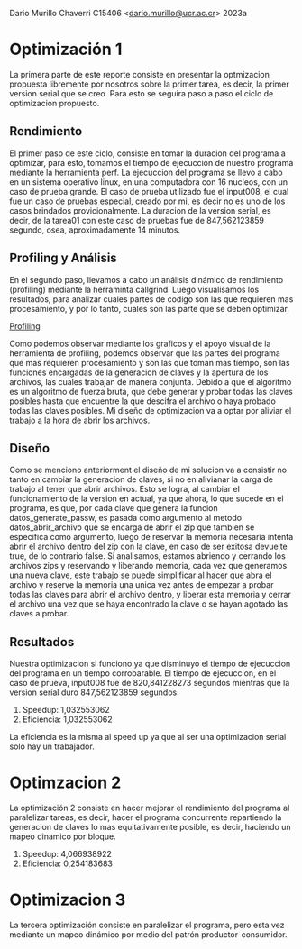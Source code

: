 Dario Murillo Chaverri C15406 <<dario.murillo@ucr.ac.cr>> 2023a

# Optimización 1

La primera parte de este reporte consiste en presentar la optmizacion propuesta libremente por nosotros sobre la primer tarea, es decir, la primer version serial que se creo. Para esto se seguira paso a paso el ciclo de optimizacion propuesto.

## Rendimiento

El primer paso de este ciclo, consiste en tomar la duracion del programa a optimizar, para esto, tomamos el tiempo de ejecuccion de nuestro programa mediante la herramienta perf. La ejecuccion del programa se llevo a cabo en un sistema operativo linux, en una computadora con 16 nucleos, con un caso de prueba grande. El caso de prueba utilizado fue el input008, el cual fue un caso de pruebas especial, creado por mi, es decir no es uno de los casos brindados provicionalmente. La duracion de la version serial, es decir, de la tarea01 con este caso de pruebas fue de 847,562123859 segundo, osea, aproximadamente 14 minutos.

## Profiling y Análisis

En el segundo paso, llevamos a cabo un análisis dinámico de rendimiento (profiling) mediante la herraminta callgrind. Luego visualisamos los resultados, para analizar cuales partes de codigo son las que requieren mas procesamiento, y por lo tanto, cuales son las parte que se deben optimizar.

[Profiling](img/callgrind_profiling.png)

Como podemos observar mediante los graficos y el apoyo visual de la herramienta de profiling, podemos observar que las partes del programa que mas requieren procesamiento y son las que toman mas tiempo, son las funciones encargadas de la generacion de claves y la apertura de los archivos, las cuales trabajan de manera conjunta. Debido a que el algoritmo es un algoritmo de fuerza bruta, que debe generar y probar todas las claves posibles hasta que encuentre la que descifra el archivo o haya probado todas las claves posibles. Mi diseño de optimizacion va a optar por aliviar el trabajo a la hora de abrir los archivos.

## Diseño

Como se menciono anteriorment el diseño de mi solucion va a consistir no tanto en cambiar la generacion de claves, si no en alivianar la carga de trabajo al tener que abrir archivos. Esto se logra, al cambiar el funcionamiento de la version en actual, ya que ahora, lo que sucede en el programa, es que, por cada clave que genera la funcion datos_generate_passw, es pasada como argumento al metodo datos_abrir_archivo que se encarga de abrir el zip que tambien se especifica como argumento, luego de reservar la memoria necesaria intenta abrir el archivo dentro del zip con la clave, en caso de ser exitosa devuelte true, de lo contrario false. Si analisamos, estamos abriendo y cerrando los archivos zips y reservando y liberando memoria, cada vez que generamos una nueva clave, este trabajo se puede simplificar al hacer que abra el archivo y reserve la memoria una unica vez antes de empezar a probar todas las claves para abrir el archivo dentro, y liberar esta memoria y cerrar el archivo una vez que se haya encontrado la clave o se hayan agotado las claves a probar.

## Resultados

Nuestra optimizacion si funciono ya que disminuyo el tiempo de ejecuccion del programa en un tiempo corrobarable. El tiempo de ejecuccion, en el caso de prueva, input008 fue de 820,841228273 segundos mientras que la version serial duro 847,562123859 segundos.

1. Speedup: 1,032553062
2. Eficiencia: 1,032553062 

La eficiencia es la misma al speed up ya que al ser una optimizacion serial solo hay un trabajador.

# Optimzacion 2

La optimización 2 consiste en hacer mejorar el rendimiento del programa al paralelizar tareas, es decir, hacer el programa concurrente repartiendo la generacion de claves lo mas equitativamente posible, es decir, haciendo un mapeo dinamico por bloque.

1. Speedup: 4,066938922
2. Eficiencia: 0,254183683

# Optimizacion 3

La tercera optimización consiste en paralelizar el programa, pero esta vez mediante un mapeo dinámico por medio del patrón productor-consumidor.


